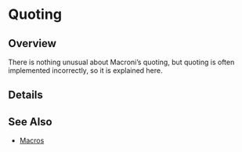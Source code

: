 Quoting
=======

## Overview

There is nothing unusual about Macroni’s quoting, but quoting is often implemented incorrectly, so it is explained here.


## Details




## See Also
* [Macros](Macros.md)
